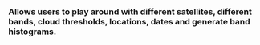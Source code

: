 ### Allows users to play around with different satellites, different bands, cloud thresholds, locations, dates and generate band histograms.
